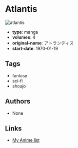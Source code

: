 # Atlantis

![atlantis](https://cdn.myanimelist.net/images/manga/1/13157.jpg)

-   **type**: manga
-   **volumes**: 4
-   **original-name**: アトランティス
-   **start-date**: 1970-01-19

## Tags

-   fantasy
-   sci-fi
-   shoujo

## Authors

-   None

## Links

-   [My Anime list](https://myanimelist.net/manga/9836/Atlantis)
